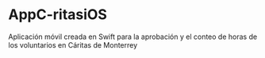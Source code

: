 # AppC-ritasiOS
Aplicación móvil  creada en Swift para la aprobación y el conteo de horas de los voluntarios en Cáritas de Monterrey
